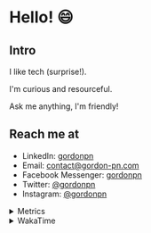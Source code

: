 # Hello! 😄

## Intro

I like tech (surprise!).

I'm curious and resourceful.

Ask me anything, I'm friendly!

## Reach me at

- LinkedIn: [gordonpn](https://www.linkedin.com/in/gordonpn/)
- Email: [contact@gordon-pn.com](mailto:contact@gordon-pn.com)
- Facebook Messenger: [gordonpn](https://www.messenger.com/t/Gordonpn)
- Twitter: [@gordonpn](https://twitter.com/Gordonpn)
- Instagram: [@gordonpn](https://www.instagram.com/gordonpn/)

<details>
  <summary>Metrics</summary>

  <img align="center" src="https://github.com/gordonpn/gordonpn/blob/master/github-metrics.svg" alt="GitHub Metrics">

</details>

<details>
  <summary>WakaTime</summary>

  <!--START_SECTION:waka-->
📊 **This Week I Spent My Time On** 

```text
💬 Programming Languages: 
Java                     2 hrs 2 mins        ███████████████████░░░░░░   74.41 % 
TypeScript               19 mins             ███░░░░░░░░░░░░░░░░░░░░░░   11.75 % 
Markdown                 12 mins             ██░░░░░░░░░░░░░░░░░░░░░░░   07.62 % 
INI                      7 mins              █░░░░░░░░░░░░░░░░░░░░░░░░   04.66 % 
Python                   2 mins              ░░░░░░░░░░░░░░░░░░░░░░░░░   01.25 % 

🔥 Editors: 
Intellijidea             2 hrs 44 mins       █████████████████████████   100.00 % 
```


 Last Updated on 08/06/2024 16:22:42 UTC
<!--END_SECTION:waka-->
</details>
